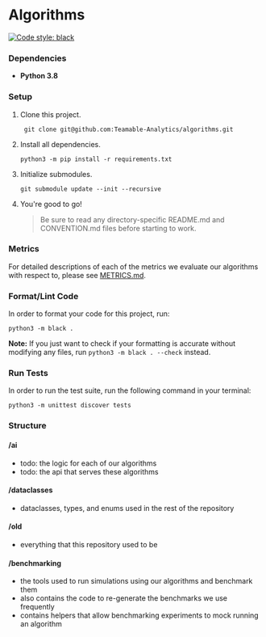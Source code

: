 # Algorithms

[![Code style: black](https://img.shields.io/badge/code%20style-black-000000.svg)](https://github.com/psf/black)

### Dependencies

- **Python 3.8**

### Setup

1. Clone this project.
   ```
    git clone git@github.com:Teamable-Analytics/algorithms.git
   ```
2. Install all dependencies.
   ```
   python3 -m pip install -r requirements.txt
   ```
3. Initialize submodules.
   ```
   git submodule update --init --recursive
   ```
4. You're good to go!
   > Be sure to read any directory-specific README.md and CONVENTION.md files before starting to work.

### Metrics

For detailed descriptions of each of the metrics we evaluate our algorithms with respect to, please
see [METRICS.md](./METRICS.md).

### Format/Lint Code

In order to format your code for this project, run:

```
python3 -m black .
```

**Note:** If you just want to check if your formatting is accurate without modifying any files,
run `python3 -m black . --check` instead.

### Run Tests

In order to run the test suite, run the following command in your terminal:

```
python3 -m unittest discover tests
```

### Structure

#### /ai

- todo: the logic for each of our algorithms
- todo: the api that serves these algorithms

#### /dataclasses

- dataclasses, types, and enums used in the rest of the repository

#### /old

- everything that this repository used to be

#### /benchmarking

- the tools used to run simulations using our algorithms and benchmark them
- also contains the code to re-generate the benchmarks we use frequently
- contains helpers that allow benchmarking experiments to mock running an algorithm

